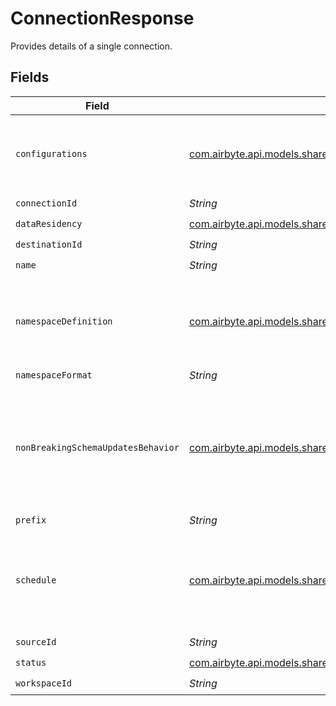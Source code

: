 # ConnectionResponse

Provides details of a single connection.


## Fields

| Field                                                                                                                             | Type                                                                                                                              | Required                                                                                                                          | Description                                                                                                                       |
| --------------------------------------------------------------------------------------------------------------------------------- | --------------------------------------------------------------------------------------------------------------------------------- | --------------------------------------------------------------------------------------------------------------------------------- | --------------------------------------------------------------------------------------------------------------------------------- |
| `configurations`                                                                                                                  | [com.airbyte.api.models.shared.StreamConfigurations](../../models/shared/StreamConfigurations.md)                                 | :heavy_check_mark:                                                                                                                | A list of configured stream options for a connection.                                                                             |
| `connectionId`                                                                                                                    | *String*                                                                                                                          | :heavy_check_mark:                                                                                                                | N/A                                                                                                                               |
| `dataResidency`                                                                                                                   | [com.airbyte.api.models.shared.GeographyEnum](../../models/shared/GeographyEnum.md)                                               | :heavy_check_mark:                                                                                                                | N/A                                                                                                                               |
| `destinationId`                                                                                                                   | *String*                                                                                                                          | :heavy_check_mark:                                                                                                                | N/A                                                                                                                               |
| `name`                                                                                                                            | *String*                                                                                                                          | :heavy_check_mark:                                                                                                                | N/A                                                                                                                               |
| `namespaceDefinition`                                                                                                             | [com.airbyte.api.models.shared.NamespaceDefinitionEnum](../../models/shared/NamespaceDefinitionEnum.md)                           | :heavy_minus_sign:                                                                                                                | Define the location where the data will be stored in the destination                                                              |
| `namespaceFormat`                                                                                                                 | *String*                                                                                                                          | :heavy_minus_sign:                                                                                                                | N/A                                                                                                                               |
| `nonBreakingSchemaUpdatesBehavior`                                                                                                | [com.airbyte.api.models.shared.NonBreakingSchemaUpdatesBehaviorEnum](../../models/shared/NonBreakingSchemaUpdatesBehaviorEnum.md) | :heavy_minus_sign:                                                                                                                | Set how Airbyte handles syncs when it detects a non-breaking schema change in the source                                          |
| `prefix`                                                                                                                          | *String*                                                                                                                          | :heavy_minus_sign:                                                                                                                | N/A                                                                                                                               |
| `schedule`                                                                                                                        | [com.airbyte.api.models.shared.ConnectionScheduleResponse](../../models/shared/ConnectionScheduleResponse.md)                     | :heavy_check_mark:                                                                                                                | schedule for when the the connection should run, per the schedule type                                                            |
| `sourceId`                                                                                                                        | *String*                                                                                                                          | :heavy_check_mark:                                                                                                                | N/A                                                                                                                               |
| `status`                                                                                                                          | [com.airbyte.api.models.shared.ConnectionStatusEnum](../../models/shared/ConnectionStatusEnum.md)                                 | :heavy_check_mark:                                                                                                                | N/A                                                                                                                               |
| `workspaceId`                                                                                                                     | *String*                                                                                                                          | :heavy_check_mark:                                                                                                                | N/A                                                                                                                               |